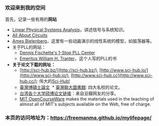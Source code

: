 ### 欢迎来到我的空间

首先，记录一些有用的**网站**
* [Linear Physical Systems Analysis](http://lpsa.swarthmore.edu/)，讲述信号与系统知识。
* [All About Circuits](https://www.allaboutcircuits.com/)
* [Ames Bielenberg](https://www.sccs.swarthmore.edu/users/12/abiele1/)，这里有一些动画演示的线性系统的模型，如振荡器等。
* 关于PLL的网站：
  * [Dennis Fischette's 1-Stop PLL Center](http://www.delroy.com/PLL_dir/pll.htm)
  * [Emeritus William H. Tranter](https://www.ece.vt.edu/people/profile/tranter)，这个人写的PLL的书
* **关于论文下载的网址：**
  * [http://sci-hub.bz/](http://sci-hub.bz/), [http://www.sci-hub.io/](http://www.sci-hub.io/), [http://www.sci-hub.cc](http://www.sci-hub.cc/): 伟大的[Sci-Hub!](https://vk.com/sci_hub)
  * [臺灣博碩士論文](http://ndltd.ncl.edu.tw/cgi-bin/gs32/gsweb.cgi/login?o=dwebmge)
  * [臺灣聯大圖書館](http://etd.lib.nctu.edu.tw/cgi-bin/gs32/gsweb.cgi/login?o=dwebmge&cache=1429577940693): 四大名校的论文。
  * [台湾各个大学硕博论文链接](https://www.douban.com/note/72601191/)：来自豆瓣网友的分享。
  * [MIT OpenCourseWare](https://ocw.mit.edu/index.htm) makes the materials used in the teaching of almost all of MIT's subjects available on the Web, free of charge.
  
### 本页的访问地址为：https://freemanma.github.io/mylifepage/

